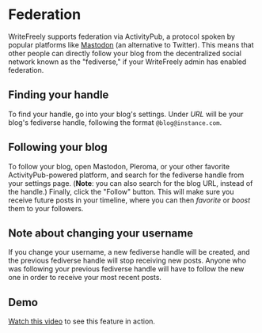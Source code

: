 # Federation

WriteFreely supports federation via ActivityPub, a protocol spoken by popular platforms like [Mastodon](https://joinmastodon.org) (an alternative to Twitter). This means that other people can directly follow your blog from the decentralized social network known as the "fediverse," if your WriteFreely admin has enabled federation.

## Finding your handle

To find your handle, go into your blog's settings. Under _URL_ will be your blog's fediverse handle, following the format `@blog@instance.com`.

## Following your blog

To follow your blog, open Mastodon, Pleroma, or your other favorite ActivityPub-powered platform, and search for the fediverse handle from your settings page. (**Note**: you can also search for the blog URL, instead of the handle.) Finally, click the "Follow" button. This will make sure you receive future posts in your timeline, where you can then _favorite_ or _boost_ them to your followers.

## Note about changing your username

If you change your username, a new fediverse handle will be created, and the previous fediverse handle will stop receiving new posts. Anyone who was following your previous fediverse handle will have to follow the new one in order to receive your most recent posts.

## Demo

[Watch this video](https://video.writeas.org/videos/watch/cc55e615-d204-417c-9575-7b57674cc6f3) to see this feature in action.
